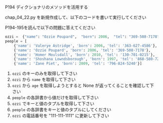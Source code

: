 P194 ディクショナリのメソッドを活用する

chap_04_22.py を新規作成して、以下のコードを書いて実行してください

P194-195を読んで以下の問題に答えてください

```python
ozzi =  {"name": "Ozzie Poupard",  "born": 2006,  "tel": "369-508-7178"}
people = [
    {'name': 'Valerye Astridge', 'born': 2006, 'tel': '363-627-4586'}, 
    {'name': 'Ozzie Poupard', 'born': 2006, 'tel': '369-508-7178'}, 
    {'name': 'Homer Moulsdall', 'born': 2010, 'tel': '130-701-0215'}, 
    {'name': 'Shoshana Lowndsborough', 'born': 1997, 'tel': '868-580-7258'}, 
    {'name': 'Zane Piet', 'born': 2009, 'tel': '796-824-5240'}]

```
1. `ozzi` のキーのみを取得して下さい
1. `ozzi` から `name` を取得して下さい
1. `ozzi` から `age` を取得しようとすると None が返ってくることを確認して下さい
1. `people` の各辞書から値だけを取得して下さい
1. `ozzi` でキーと値のタプルを取得して下さい
1. `people` の各辞書をキーと値のタプルにしてください
1. `ozzi` の電話番号を "111-111-1111" に更新して下さい




